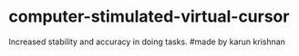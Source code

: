# computer-stimulated-virtual-cursor
Increased stability and accuracy in doing tasks.
#made by karun krishnan
